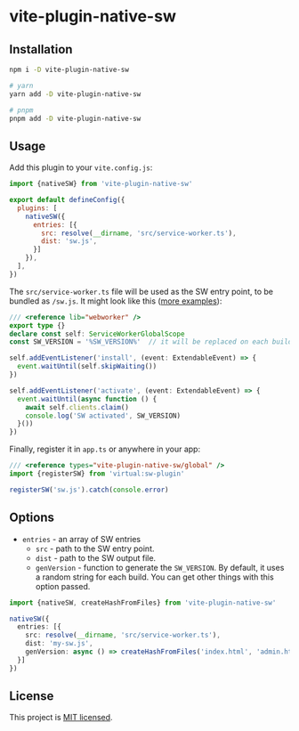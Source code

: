 # vite-plugin-native-sw

## Installation

```bash
npm i -D vite-plugin-native-sw

# yarn 
yarn add -D vite-plugin-native-sw

# pnpm 
pnpm add -D vite-plugin-native-sw
```

## Usage

Add this plugin to your `vite.config.js`:

```js
import {nativeSW} from 'vite-plugin-native-sw'

export default defineConfig({
  plugins: [
    nativeSW({
      entries: [{
        src: resolve(__dirname, 'src/service-worker.ts'),
        dist: 'sw.js',
      }]
    }),
  ],
})
```

The `src/service-worker.ts` file will be used as the SW entry point, to be bundled as `/sw.js`. It might look like
this ([more examples](examples)):

```ts
/// <reference lib="webworker" />
export type {}
declare const self: ServiceWorkerGlobalScope
const SW_VERSION = '%SW_VERSION%'  // it will be replaced on each build, and only fixed string "dev" in development

self.addEventListener('install', (event: ExtendableEvent) => {
  event.waitUntil(self.skipWaiting())
})

self.addEventListener('activate', (event: ExtendableEvent) => {
  event.waitUntil(async function () {
    await self.clients.claim()
    console.log('SW activated', SW_VERSION)
  }())
})
```

Finally, register it in `app.ts` or anywhere in your app:

```ts
/// <reference types="vite-plugin-native-sw/global" />
import {registerSW} from 'virtual:sw-plugin'

registerSW('sw.js').catch(console.error)
```

## Options

- `entries` - an array of SW entries
  - `src` - path to the SW entry point.
  - `dist` - path to the SW output file.
  - `genVersion` - function to generate the `SW_VERSION`. By default, it uses a random string for each build. You can
    get other things with this option passed.

```ts
import {nativeSW, createHashFromFiles} from 'vite-plugin-native-sw'

nativeSW({
  entries: [{
    src: resolve(__dirname, 'src/service-worker.ts'),
    dist: 'my-sw.js',
    genVersion: async () => createHashFromFiles('index.html', 'admin.html'),
  }]
})
```

## License

This project is [MIT licensed](LICENSE).
